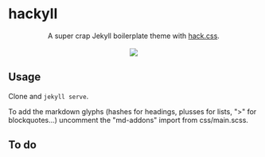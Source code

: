 # hackyll

<p align="center">
A super crap Jekyll boilerplate theme with <a href="https://github.com/egoist/hack">hack.css</a>.<br><br>
<img src="http://lukasschwab.github.io/img/blog.gif">
</p>

## Usage

Clone and `jekyll serve`.

To add the markdown glyphs (hashes for headings, plusses for lists, ">" for blockquotes...) uncomment the "md-addons" import from css/main.scss.

## To do

